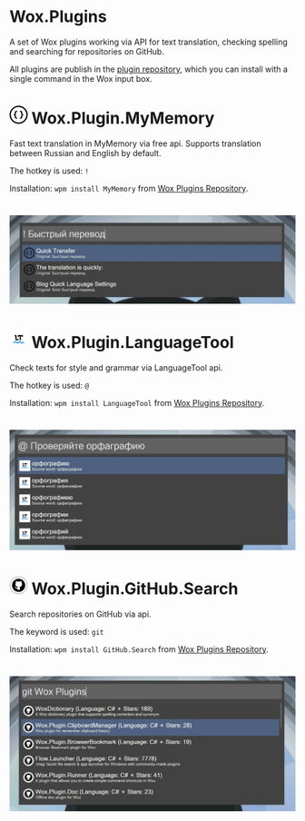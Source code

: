 # Wox.Plugins

A set of Wox plugins working via API for text translation, checking spelling and searching for repositories on GitHub.

All plugins are publish in the [plugin repository](http://www.wox.one/u/70837), which you can install with a single command in the Wox input box.

<h1 align="left">
    <img src="src/Wox.Plugin.MyMemory/logo.png" width="32" />
    Wox.Plugin.MyMemory
</h1>

Fast text translation in MyMemory via free api. Supports translation between Russian and English by default.

The hotkey is used: `!`

Installation: `wpm install MyMemory` from [Wox Plugins Repository](http://www.wox.one/plugin/427).

<h1 align="center">
    <img src="src/Wox.Plugin.MyMemory/mymemory.jpg"/>
</h1>

<h1 align="left">
    <img src="src/Wox.Plugin.LanguageTool/logo.png" width="32" />
    Wox.Plugin.LanguageTool
</h1>

Check texts for style and grammar via LanguageTool api.

The hotkey is used: `@`

Installation: `wpm install LanguageTool` from [Wox Plugins Repository](http://www.wox.one/plugin/428).

<h1 align="center">
    <img src="src/Wox.Plugin.LanguageTool/languagetool.jpg"/>
</h1>

<h1 align="left">
    <img src="src/Wox.Plugin.GitHub.Search/logo.png" width="32" />
    Wox.Plugin.GitHub.Search
</h1>

Search repositories on GitHub via api.

The keyword is used: `git`

Installation: `wpm install GitHub.Search` from [Wox Plugins Repository](http://www.wox.one/plugin/429).

<h1 align="center">
    <img src="src/Wox.Plugin.GitHub.Search/githubsearch.jpg"/>
</h1>